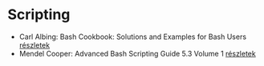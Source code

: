 # Scripting

- Carl Albing: Bash Cookbook: Solutions and Examples for Bash Users [részletek](../_details/Carl%20Albing.md#id_12)
- Mendel Cooper: Advanced Bash Scripting Guide 5.3 Volume 1 [részletek](../_details/Mendel%20Cooper.md#id_2)